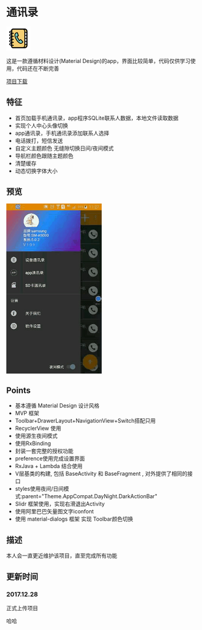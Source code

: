 通讯录
=======

![通讯录](https://github.com/liangyongchen/CallPhone/blob/master/app/src/main/res/mipmap-hdpi/icon_mail_list.png)  

这是一款遵循材料设计(Material Design)的app，界面比较简单，代码仅供学习使用，代码还在不断完善

[项目下载](https://github.com/liangyongchen/CallPhone "点击跳转")  <br>

## 特征

* 首页加载手机通讯录，app程序SQLite联系人数据，本地文件读取数据
* 实现个人中心头像切换
* app通讯录，手机通讯录添加联系人选择
* 电话拨打，短信发送
* 自定义主题颜色 无缝隙切换日间/夜间模式
* 导航栏颜色跟随主题颜色
* 清楚缓存
* 动态切换字体大小

## 预览
![](imgs/fig_1.gif)

## Points

- 基本遵循 Material Design 设计风格
- MVP 框架
- Toolbar+DrawerLayout+NavigationView+Switch搭配只用
- RecyclerView 使用
- 使用源生夜间模式
- 使用RxBinding
- 封装一套完整的授权功能
- preference使用完成设置界面
- RxJava + Lambda 结合使用
- V层基类的构建, 包括 BaseActivity 和 BaseFragment , 对外提供了相同的接口
- styles使用夜间/日间模式:parent="Theme.AppCompat.DayNight.DarkActionBar"
- Slidr 框架使用，实现右滑退出Activity 
- 使用阿里巴巴矢量图文字iconfont
- 使用 material-dialogs 框架 实现 Toolbar颜色切换

## 描述

本人会一直更近维护该项目，直至完成所有功能

## 更新时间

### 2017.12.28

正式上传项目

哈哈
